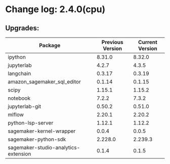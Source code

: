 # Change log: 2.4.0(cpu)

## Upgrades: 

Package | Previous Version | Current Version
---|---|---
ipython|8.31.0|8.32.0
jupyterlab|4.2.7|4.3.5
langchain|0.3.17|0.3.19
amazon_sagemaker_sql_editor|0.1.14|0.1.15
scipy|1.15.1|1.15.2
notebook|7.2.2|7.3.2
jupyterlab-git|0.50.2|0.51.0
mlflow|2.20.1|2.20.2
python-lsp-server|1.12.1|1.12.2
sagemaker-kernel-wrapper|0.0.4|0.0.5
sagemaker-python-sdk|2.228.0|2.239.3
sagemaker-studio-analytics-extension|0.1.4|0.1.5

